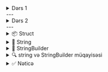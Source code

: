 <details>
<summary>Dərs 1</summary>



<details>
<summary>.NET Arxitekturası və Komponentləri</summary>


**.NET** — Microsoft tərəfindən yaradılmış, fərqli dillərdə və platformalarda proqramlaşdırma üçün vahid ekosistemdir.

> `.NET Framework` yalnız Windows üçündür  
> `.NET Core / .NET 5+` açıq mənbəli, modul əsaslı və çoxplatformalı müasirləşdirilmiş versiyadır

---

</details>

<details>
<summary>1. CLR – Common Language Runtime</summary>


`.NET` proqramlarının əsas işləmə mühərrikidir.

**Əsas funksiyaları:**
- IL (Intermediate Language) → maşın koduna çevrilmə (JIT)
- Yaddaş idarəsi (`Garbage Collector`)
- Təhlükəsizlik və istisna (exception) idarəsi
- Tip yoxlaması və çoxaxınlılıq (threads)

> `.NET Core` üçün bu komponent `CoreCLR` adlanır.

---

</details>

<details>
<summary>2. FCL – Framework Class Library</summary>


`.NET` üçün **standart siniflər toplusudur**:

- `System.IO` – fayllarla işləmə  
- `System.Net` – şəbəkə  
- `System.Linq` – verilənlər üzərində sorğular  
- `System.Threading` – paralel proqramlaşdırma  
- `System.Text.Json` – JSON işləmə

> `.NET Core`-da bu kitabxana `CoreFX` adlanır.

---

</details>

<details>
<summary>3. BCL – Base Class Library</summary>


`FCL`-in əsas hissəsidir, bazadakı sinifləri əhatə edir:

```csharp
string name = "Nadir";
List<int> nums = new List<int> { 1, 2, 3 };
DateTime now = DateTime.Now;
```

---

</details>

<details>
<summary>4. CTS – Common Type System</summary>


Bütün .NET dilləri üçün **ümumi tip sistemi** yaradır.

| C#       | VB.NET   | CTS Tipi        |
|----------|----------|-----------------|
| `int`    | `Integer`| `System.Int32`  |
| `string` | `String` | `System.String` |
| `bool`   | `Boolean`| `System.Boolean`|

---

</details>

<details>
<summary>5. CLS – Common Language Specification</summary>


Müxtəlif dillərin bir-biri ilə uyğun işləməsi üçün **qaydalar toplusudur**.  
CLS uyğun siniflər bütün .NET dillərində istifadə oluna bilər.

---

</details>

<details>
<summary>6. MSIL / CIL – Aralıq Kod</summary>


`.NET` kodu əvvəlcə **MSIL** (Microsoft Intermediate Language) və ya **CIL**-ə çevrilir.  
Sonra bu kod JIT vasitəsilə maşın koduna çevrilir və icra olunur.

---

</details>

<details>
<summary>7. JIT – Just-In-Time Compiler</summary>


**JIT kompilyatoru**, MSIL → maşın kodu çevirir, proqram icra olunanda.

> `.NET Core`-da **RyuJIT** adlı sürətli və optimallaşdırılmış versiyası istifadə olunur.

---

</details>

<details>
<summary>8. Garbage Collector (GC)</summary>


Yaddaşda istifadə olunmayan obyektləri **avtomatik təmizləyir**:

- Yaddaş sızmalarının qarşısı alınır  
- Əllə `delete` yazmağa ehtiyac yoxdur

---

</details>

<details>
<summary>9. Metadata və Reflection</summary>


`.dll` və `.exe` fayllarında **sinif və metodlar haqqında məlumat** saxlanır.

```csharp
Type t = typeof(MyClass);
MethodInfo[] methods = t.GetMethods();
```

---

</details>

<details>
<summary>10. NuGet – Paket İdarəetməsi</summary>


`.NET` üçün rəsmi **paket meneceri**:

```bash
dotnet add package Newtonsoft.Json
```

- On minlərlə açıq mənbə paketi
- Öz paketlərini yaratmaq mümkündür

---

</details>

<details>
<summary>11. .NET CLI – Komanda Sətiri Vasitəsi</summary>


```bash
dotnet new console -n HelloApp
dotnet run
```

Layihə yaratmaq, test, qurmaq və yayımlamaq üçün istifadə olunur.

---

</details>

<details>
<summary>12. SDK – Software Development Kit</summary>


`.NET SDK` tərkibinə daxildir:

- Kompilyatorlar (`Roslyn`)  
- `dotnet` CLI  
- Kitabxanalar (BCL, FCL)  
- Şablonlar və əlavə vasitələr

---

</details>

<details>
<summary>13. ASP.NET Core</summary>


Krosplatformalı və yüksək performanslı **veb çərçivə**:

- REST API-lər, Web Apps, SignalR  
- Minimal API, Blazor, Razor Pages

---

</details>

<details>
<summary>14. Entity Framework Core (EF Core)</summary>


Verilənlər bazası ilə işləmək üçün **ORM vasitəsidir**.

```csharp
var users = db.Users.Where(u => u.IsActive).ToList();
```

- SQL Server, PostgreSQL, SQLite dəstəyi  
- Migration, LINQ, AsNoTracking

---

</details>

<details>
<summary>15. RyuJIT</summary>


`.NET Core` üçün **yeni nəsil JIT kompilyatorudur**:

- SIMD və ARM dəstəyi  
- Yüksək performans  
- Ağıllı optimallaşdırma

---

</details>

<details>
<summary>Müqayisə Cədvəli</summary>


| Xüsusiyyət     | .NET Framework  | .NET Core / .NET 5+      |
|----------------|------------------|---------------------------|
| Platforma       | Yalnız Windows   | Windows, Linux, macOS     |
| Açıq mənbə      | Xeyr             | Bəli                      |
| Modulyarlıq     | Az               | Yüksək                    |
| Performans      | Orta             | Yüksək                    |
| Aktiv inkişaf   | Zəif             | Aktiv                     |

</details>

<details>
<summary>C# Top-Level Statements və Data Type-lar</summary>


---

</details>

<details>
<summary>🔹 Top-Level Statements nədir?</summary>


C# 9.0-dan başlayaraq `Main` metodu olmadan birbaşa kod yazmaq mümkündür.

Ən sadə nümunə:

```csharp
Console.WriteLine("Salam, dünya!");
```

Əvvəlki versiyalarda eyni kod belə olardı:

```csharp
class Program
{
    static void Main()
    {
        Console.WriteLine("Salam, dünya!");
    }
}
```

Bu xüsusiyyət tədris və skript əsaslı tətbiqlər üçün idealdır.

---

</details>

<details>
<summary>🔸 C# Tip Sistemi</summary>


C#-da bütün tiplər `object`-dən törəyir.

```csharp
int number = 5;
object obj = number; // boxing
```

---

</details>

<details>
<summary>🟦 Value Types (Qiymət Tipləri)</summary>


| Tip         | System Tipi        | Ölçü (byte) | Aralık (təqribi)              |
|-------------|--------------------|-------------|-------------------------------|
| `bool`      | System.Boolean     | 1           | true / false                  |
| `char`      | System.Char        | 2           | Unicode (0–65535)             |
| `byte`      | System.Byte        | 1           | 0 – 255                       |
| `sbyte`     | System.SByte       | 1           | -128 – 127                    |
| `short`     | System.Int16       | 2           | -32,768 – 32,767              |
| `ushort`    | System.UInt16      | 2           | 0 – 65,535                    |
| `int`       | System.Int32       | 4           | -2,147,483,648 – 2,147,483,647|
| `uint`      | System.UInt32      | 4           | 0 – 4,294,967,295             |
| `long`      | System.Int64       | 8           | ±9 x 10^18                    |
| `ulong`     | System.UInt64      | 8           | 0 – 18,446,744,073,709,551,615|
| `float`     | System.Single      | 4           | ±1.5 x 10^−45 – ±3.4 x 10^38  |
| `double`    | System.Double      | 8           | ±5.0 x 10^−324 – ±1.7 x 10^308|
| `decimal`   | System.Decimal     | 16          | ±1.0 x 10^−28 – ±7.9 x 10^28  |

🧠 Value type-lar `struct` olaraq təyin olunur və **stack** yaddaşda saxlanır.

---

</details>

<details>
<summary>🟪 Reference Types (İstinad Tipləri)</summary>


| Tip         | System Tipi        | Xüsusiyyətlər                      |
|-------------|--------------------|------------------------------------|
| `string`    | System.String      | Unicode simvol sırası, immutable  |
| `object`    | System.Object      | Bütün tiplərin kökü               |
| `dynamic`   | System.Object      | Runtime tip yoxlanışı              |
| `class`, `interface`, `array` və s. | - | Heap-də saxlanır və GC tərəfindən idarə olunur |

📌 Reference type-lar `new` açarı ilə yaradılır və **heap** yaddaşda yerləşir.

---

</details>

<details>
<summary>✅ Value vs Reference Types</summary>


| Xüsusiyyət     | Value Type                   | Reference Type               |
|----------------|------------------------------|------------------------------|
| Yaradılma      | `struct`                     | `class`                      |
| Yaddaş         | Stack                        | Heap                         |
| Nümunə         | `int`, `bool`, `double`      | `string`, `object`, `array`  |
| Copy davranışı | Dəyər kopyalanır             | İstinad (referans) kopyalanır|
| Silinmə        | Scope bitdikdə silinir       | Garbage Collector tərəfindən |

---

</details>

<details>
<summary>💡 Nümunələr</summary>


```csharp
// Value types
int age = 30;
float pi = 3.14f;
bool isActive = true;

// Reference types
string name = "Nadir";
object anything = 123;
int[] numbers = { 1, 2, 3 };
```

---

</details>

<details>
<summary>📌 Nəticə</summary>


C# tip sistemi güclü və təhlükəsizdir. Bütün tiplər `object`-dən törəyir və onlar stack və heap-də fərqli şəkildə idarə olunur. `Top-Level Statements` isə proqram yazmağı daha da sadələşdirir.

---

</details>

<details>
<summary>C# Tip Sistemində `object` və Tip Növlərinin Müqayisəsi</summary>


C# dilində **bütün tiplər** `object` tipindən törəyir. Bu, .NET-in **Common Type System (CTS)** modelinə əsaslanır.

Aşağıda **Value Type** və **Reference Type** tiplərinin fərqləri izah olunub.

---

</details>

<details>
<summary>🔹 Ümumi Qeyd</summary>


> ✔️ C#-da istər `int`, `float`, `bool`, istərsə də `string`, `class`, `array` kimi tiplər hamısı `System.Object` tipindən törəyir.

---

</details>

<details>
<summary>🟦 Value Type – Qiymət Tipi</summary>


- `struct` olaraq təyin olunur  
- **Stack** yaddaşında yaradılır (FILO – First In, Last Out)  
- **Müqayisə** dəyərlə aparılır (`==` ilə müqayisə eyni dəyərdirsə doğrudur)  
- **Kopyalama** zamanı dəyər surəti çıxarılır  
- `new` açarı olmadan da yaradılıb istifadə oluna bilər  
- Təmizlənməsi: scope bitdikdə **avtomatik yaddaşdan silinir**

---

</details>

<details>
<summary>🟪 Reference Type – İstinad Tipi</summary>


- `class` olaraq təyin olunur  
- **Heap** yaddaşında yaradılır  
- **Müqayisə** referens (istinad) üzərindən aparılır (obyektin ünvanı)  
- **Kopyalama** zamanı istinad ötürülür  
- `new` açarı ilə yaradılır  
- Təmizlənməsi: **Garbage Collector** tərəfindən avtomatik silinir

---

</details>

<details>
<summary>📊 Müqayisə Cədvəli</summary>


| Xüsusiyyət         | Value Type                        | Reference Type                      |
|--------------------|-----------------------------------|-------------------------------------|
| Təyinat            | `struct`                          | `class`                             |
| Yaddaş yeri        | Stack                              | Heap                                |
| Müqayisə üsulu     | By value (dəyərlə)                 | By reference (istinadla)            |
| Kopyalama üsulu    | Dəyər surəti                       | İstinad ötürülür                    |
| Yaradılma üsulu    | `new` olmadan da mümkün            | `new` ilə mütləq yaradılır          |
| Yaddaşdan silinmə  | Scope bitdikdə avtomatik           | Garbage Collector ilə avtomatik     |
| Misallar           | `int`, `bool`, `float`, `char`     | `string`, `object`, `class`, `array`|

---

</details>

<details>
<summary>💡 Nümunə</summary>


```csharp
// Value Type
int a = 5;
int b = a;   // b = 5, yeni nüsxə yaradılır

// Reference Type
string name1 = "Nadir";
string name2 = name1; // eyni obyektə istinad edirlər
```

---


</details>
</details>
---
<details>
<summary>Dərs 2</summary>



- Dəyişənlər və adlandırma qaydaları
- `Console` class-ı və metodları
- Typecasting (Tip çevrilməsi)
- Array-lar (birölçülü, çoxölçülü, jagged)
- Range və Index ifadələri
- `switch` operatoru və `enum` tipi

---


<details>
<summary>🧾 Dəyişənlər və Adlandırma Qaydaları</summary>


C# dilində dəyişənlər tipə əsaslanır və aşağıdakı prinsiplərə əsasən adlandırılır:

- Camel Case: `myVariable`, `totalSum`
- Ad aydın və mənalı olmalıdır.
- `@` simvolu ilə C# açar sözləri dəyişən kimi istifadə oluna bilər: `int @class = 5;`

**Misal:**
```csharp
string name = "Nadir";
int age = 30;
var surname = "Zamanov"; // `var` tip avtomatik təyin edilir
```

---

</details>

<details>
<summary>🖥️ `Console` Class-ı və Əsas Metodlar</summary>


| Metod | Təyinatı |
|-------|----------|
| `Write`, `WriteLine` | Mətni ekrana yazır |
| `Read`, `ReadLine`, `ReadKey` | İstifadəçidən məlumat oxuyur |
| `Clear()` | Konsolu təmizləyir |
| `Beep()` | Səs çıxarır |
| `ForegroundColor`, `BackgroundColor` | Mətnin rəngini dəyişir |

**Misal:**
```csharp
Console.WriteLine("Adınızı daxil edin:");
string ad = Console.ReadLine();
Console.ForegroundColor = ConsoleColor.Green;
Console.WriteLine($"Salam, {ad}!");
```

---

</details>

<details>
<summary>🔄 Typecasting – Tip çevrilməsi</summary>


### İki növ var:

- **Implicit (açıq olmayan)** – məlumat itkisi yoxdursa avtomatik çevrilmə
- **Explicit (açıq)** – əl ilə çevrilmə, məlumat itkisi ola bilər

**Misal:**
```csharp
int a = 100;
double b = a; // implicit

double x = 45.67;
int y = (int)x; // explicit

int num = 5;
string s = num.ToString(); // Tipi string-ə çevirmək
```

> C#-da `bool` tipinə digər tiplərdən birbaşa çevrilmə icazəli deyil.

---

</details>

<details>
<summary>🧮 Array-lar</summary>


### Birölçülü Array:
```csharp
int[] arr = {1, 2, 3, 4};
```

### Çoxölçülü Array (2D):
```csharp
int[,] matrix = {
    {1, 2},
    {3, 4}
};
```

### Jagged Array (array of arrays):
```csharp
int[][] jagged = new int[2][];
jagged[0] = new int[] {1, 2};
jagged[1] = new int[] {3, 4, 5};
```

### Faydalı metodlar:
- `Length` – elementlərin ümumi sayı
- `Rank` – ölçülərin sayı (1D: 1, 2D: 2)

---

</details>

<details>
<summary>📐 Range və Index ifadələri (C# 8.0+)</summary>


| Sintaksis | Açıqlama |
|-----------|----------|
| `arr[2..5]` | 2-ci indeksdən 4-cü indeksə qədər |
| `arr[^1]` | Sonuncu element |
| `arr[..3]` | Başdan 3 element |
| `arr[3..]` | 3-dən sona qədər |

**Misal:**
```csharp
int[] nums = {1,2,3,4,5,6};
int[] sliced = nums[2..^1];
Console.WriteLine(nums[^1]); // 6
```

---

</details>

<details>
<summary>🔀 `switch` Operatoru və `enum`</summary>


### `switch`-də istifadə olunan əsas qaydalar:

- `case`-lər unikal olmalıdır
- `break` və ya `return` ilə hər blok bitirilməlidir
- `default` istəyə bağlıdır
- `goto case` digər halda təkrar yönləndirmə edir

**Misal:**
```csharp
enum Days { Monday = 1, Tuesday, Wednesday, Thursday, Friday, Saturday, Sunday }

int.TryParse(Console.ReadLine(), out int d);
switch ((Days)d)
{
    case Days.Monday:
        Console.WriteLine("Bazar ertəsi");
        break;
    case Days.Sunday:
        Console.WriteLine("Bazar");
        break;
    default:
        Console.WriteLine("Yanlış dəyər");
        break;
}
```
</details>
</details>
---
<details>
#Dərs 3




<summary>📦 Struct</summary>


### Xüsusiyyətləri:
- `struct` - value type-dir (dəyər tipidir), yəni Stack üzərində yerləşir.
- Struct-lar `class` kimi öz field, property və metodlarına sahib ola bilər.
- Struct-lar miras ala bilməz (`inheritance`), lakin interfeysləri (`interface`) implement edə bilər.
- Struct-lar hər zaman **deep copy** əsasında köçürülür (dəyərlər köçürülür, referens deyil).

### Nümunə:
```csharp
struct Point
{
    public int x;
    public int y;
    public int[] arr;

    public Point(int x, int y)
    {
        this.x = x;
        this.y = y;
        this.arr = new int[] { 25, 5 };
    }
}
```

```csharp
Point p1 = new Point(10, 20);
Point p2 = p1;
p1.arr[0] = 999;
Console.WriteLine(p2.arr[0]); // 999 - amma array reference-dir! DİQQƏT!
```

💡 Struct-ların daxilində referens tip varsa (məsələn, array), bu zaman "deep copy" tam tətbiq olunmur.

---

</details>

<details>
<summary>🧵 String</summary>


### Xüsusiyyətləri:
- `string` C#-də `System.String` tipinə aiddir və immutable-dir (dəyişməzdir).
- Bütün dəyişikliklər yeni obyekt yaradır.
- .NET `intern pool` istifadə edir - eyni string literal-lar bir dəfə yadda saxlanılır.
- Hər dəfə string üzərində dəyişiklik etdikdə yeni obyekt yaradılır və köhnə obyektlər **Garbage Collector** tərəfindən silinməlidir. Bu, yaddaş istifadəsini artırır və performansa təsir edə bilər.

### İstifadə:
```csharp
string str1 = "Hello";
string str2 = new string("Hello".ToCharArray());
Console.WriteLine(str1 == str2);         // true
Console.WriteLine(object.ReferenceEquals(str1, str2)); // false
```

### Faydalı metodlar:
| Metod | Təsviri |
|-------|---------|
| `Length` | Uzunluq |
| `ToUpper()` / `ToLower()` | Böyük / kiçik hərflərlə çevirir |
| `IndexOf(char)` | Simvollar arasında axtarış |
| `Substring(start, length)` | Alt sətrin alınması |
| `Split(char)` | Ayrıcılara görə bölmək |
| `Replace(old, new)` | Əvəz etmə |
| `Trim()` / `TrimStart()` / `TrimEnd()` | Boşluqları təmizləmək |
| `Contains(string)` | Alt sətri yoxlamaq |
| `StartsWith()` / `EndsWith()` | Başlama və bitmə yoxlamaları |

### Nümunə:
```csharp
string word = "Hello, World!";
Console.WriteLine(word.ToUpper());         // HELLO, WORLD!
Console.WriteLine(word.Substring(0, 5));   // Hello
Console.WriteLine(word.Contains("World")); // true
```

---

</details>

<details>
<summary>🔧 StringBuilder</summary>


### Xüsusiyyətləri:
- `StringBuilder` dəyişə bilən string təqdim edir.
- Performans baxımından daha effektivdir, xüsusən çox sayda string birləşməsi zamanı.
- Yaddaşda yalnız bir obyekt saxlanıldığı üçün Garbage Collector-u yükləmir.

### İstifadə:
```csharp
using System.Text;

StringBuilder sb = new StringBuilder("Hi");
sb.Append(" there");
sb.AppendLine("!");
Console.WriteLine(sb.ToString());
```

### Əsas metodlar:
| Metod | Təsviri |
|-------|---------|
| `Append()` | Sonuna əlavə edir |
| `AppendLine()` | Yeni sətrə əlavə edir |
| `Insert(index, value)` | Müəyyən indeksə əlavə edir |
| `Remove(start, length)` | Hissəni silir |
| `Replace(old, new)` | Əvəz edir |
| `Clear()` | Təmizləyir |

### Performans müqayisəsi:
```csharp
string s = "";
for (int i = 0; i < 10000; i++)
{
    s += i.ToString(); // hər dəfə yeni string yaradılır - zəif performans
}

StringBuilder sb = new StringBuilder();
for (int i = 0; i < 10000; i++)
{
    sb.Append(i); // effektivdir
}
```

---

</details>

<details>
<summary>🔍 string və StringBuilder müqayisəsi</summary>


| Xüsusiyyət | string | StringBuilder |
|------------|--------|----------------|
| Dəyişə bilirmi? | Xeyr (immutable) | Bəli (mutable) |
| Hər dəyişiklikdə yeni obyekt yaranırmı? | Bəli | Xeyr |
| Performans (çoxlu birləşmə zamanı) | Zəif | Yüksək |
| Garbage Collector yüklənməsi | Artır | Azdır |
| Kod yazmaq rahatlığı | Sadə | Bir qədər daha uzun |

---

</details>

<details>
<summary>✅ Nəticə</summary>

| Tip | Növ | Yerləşmə | Dəyişə bilirmi? | Performans |
|-----|-----|----------|-----------------|------------|
| Struct | Value Type | Stack | Bəli | Yüngül obyektlər üçün ideal |
| string | Reference Type | Heap | Xeyr (immutable) | Kiçik əməliyyatlar üçün normal |
| StringBuilder | Reference Type | Heap | Bəli | Birləşmələr üçün daha sürətli |

---
</details>
</details>
